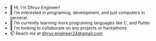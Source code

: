 - 👋 Hi, I’m Dhruv Engineer!
- 👀 I’m interested in programing, development, and just computers in gerneral.
- 🌱 I’m currently learning more programing languages like C, and flutter.
- 💞️ I’m looking to collaborate on any projects or hackathons 
- 📫 Reach me at dhruv.engineer24@gmail.com

<!---
Dengineer24/Dengineer24 is a ✨ special ✨ repository because its `README.md` (this file) appears on your GitHub profile.
You can click the Preview link to take a look at your changes.
--->
